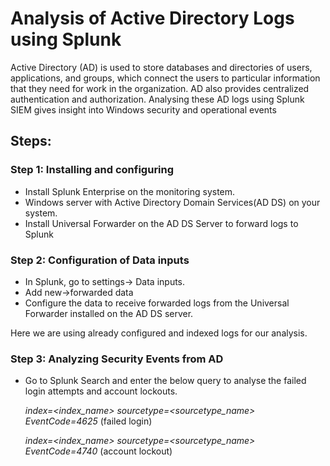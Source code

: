 # Analysis of Active Directory Logs using Splunk
Active Directory (AD) is used to store databases and directories of users, applications, and groups, which connect the users to particular information that they need for work in the organization. AD also provides centralized authentication and authorization. Analysing these AD logs using Splunk SIEM gives insight into Windows security and operational events 

## Steps:
### Step 1: Installing and configuring
- Install Splunk Enterprise on the monitoring system.
- Windows server with Active Directory Domain Services(AD DS) on your system.
- Install Universal Forwarder on the AD DS Server to forward logs to Splunk
### Step 2: Configuration of Data inputs
- In Splunk, go to settings-> Data inputs.
- Add new->forwarded data 
- Configure the data to receive forwarded logs from the Universal Forwarder installed on the AD DS server.

Here we are using already configured and indexed logs for our analysis.
### Step 3: Analyzing Security Events from AD
- Go to Splunk Search and enter the below query to analyse the failed login attempts and account lockouts.

  *index=<index_name> sourcetype=<sourcetype_name> EventCode=4625* (failed login)
  
  *index=<index_name> sourcetype=<sourcetype_name> EventCode=4740* (account lockout)
